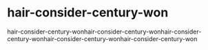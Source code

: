 # hair-consider-century-won
hair-consider-century-wonhair-consider-century-wonhair-consider-century-wonhair-consider-century-wonhair-consider-century-won

